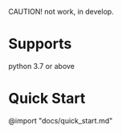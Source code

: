 CAUTION! not work, in develop.

# Supports
python 3.7 or above

# Quick Start
@import "docs/quick_start.md"
